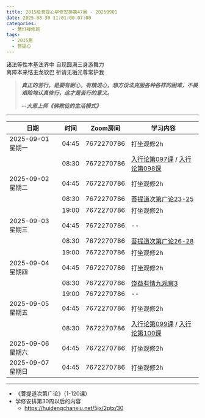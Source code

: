 ```yaml
---
title: 2015级菩提心学修安排第47周 - 20250901
date: 2025-08-30 11:01:00-07:00
categories:
  - 慧灯禅修班
tags:
  - 2015届
  - 菩提心
---
```

诸法等性本基法界中 自现圆满三身游舞力\
离障本来怙主龙钦巴 祈请无垢光尊常护我

> ***真正的苦行，是要有耐心，有精进心，想方设法克服各种各样的困难，不畏艰险地认真修行，这才是苦行的意义。***
>
> \--***大恩上师《佛教徒的生活模式》***

- - -

| 日期             | 时间    | Zoom房间     | 学习内容                                                                                                                                                                   |
| -------------- | ----- | ---------- | ---------------------------------------------------------------------------------------------------------------------------------------------------------------------- |
| 2025-09-01 星期一 | 04:45 | 7672270786 | 打坐观修2h                                                                                                                                                                 |
|                | 08:30 | 7672270786 | [入行论第097课](https://huidengchanxiu.net/refs/rxl/07#第九十七节课) / [入行论第098课](https://huidengchanxiu.net/refs/rxl/07#第九十八节课)                                                                                                               |
| 2025-09-02 星期二 | 04:45 | 7672270786 | 打坐观修2h                                                                                                                                                                 |
|                | 08:30 | 7672270786 | [菩提道次第广论23-25](https://box.hdcxb.net/%E7%A6%85%E4%BF%AE%E7%8F%AD/%E8%8F%A9%E6%8F%90%E9%81%93%E6%AC%A1%E7%AC%AC%E5%B9%BF%E8%AE%BA) |
|                | 19:00 | 7672270786 | 打坐观修2h                                                                                                                                                                   |
| 2025-09-03 星期三  | 04:45 | 7672270786 | --                                                                                                                                                                 |
|                | 08:30 | 7672270786 | [菩提道次第广论26-28](https://box.hdcxb.net/%E7%A6%85%E4%BF%AE%E7%8F%AD/%E8%8F%A9%E6%8F%90%E9%81%93%E6%AC%A1%E7%AC%AC%E5%B9%BF%E8%AE%BA) |
|                | 19:00 | 7672270786 | 打坐观修2h                                                                                                                                                                 |
| 2025-09-04 星期四 | 04:45 | 7672270786 | 打坐观修2h                                                                                                                                                                 |
|                | 08:30 | 7672270786 | [饶益有情九观察3](https://www.huidengchanxiu.net/5jx/2ptx/33) |
|                | 19:00 | 7672270786 | \--                                                                                                                                                                    |
| 2025-09-05 星期五 | 04:45 | 7672270786 | 打坐观修2h                                                                                                                                                                 |
|                | 08:30 | 7672270786 | [入行论第099课](https://huidengchanxiu.net/refs/rxl/07#第九十九节课) / [入行论第100课](https://huidengchanxiu.net/refs/rxl/07#第一百节课)                                                                                                              |
| 2025-09-06 星期六 | 04:45 | 7672270786 | 打坐观修2h                                                                                                                                                                 |
| 2025-09-07 星期日 | 04:45 | 7672270786 | 打坐观修2h                                                                                                                                                                 |

- - -

- 《菩提道次第广论》（1-120课）
- 学修安排第30周以后的内容
  * <https://huidengchanxiu.net/5jx/2ptx/30>

